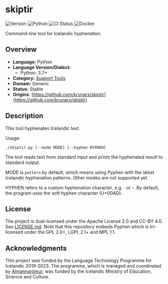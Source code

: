 # skiptir

![Version](https://img.shields.io/badge/Version-1.0-darkviolet)
![Python](https://img.shields.io/badge/Python-3.7+-blue?logo=python&logoColor=white)
![CI Status](https://img.shields.io/badge/CI-[unavailable]-red)
![Docker](https://img.shields.io/badge/Docker-[unavailable]-red)

Command-line tool for Icelandic hyphenation.

## Overview
- **Language:** Python
- **Language Version/Dialect:** 
  - Python: 3.7+
- **Category:** [Support Tools](https://github.com/icelandic-lt/icelandic-lt/blob/main/doc/st.md)
- **Domain:** Generic
- **Status:** Stable
- **Origins:** [https://github.com/krunars/skiptir](https://github.com/krunars/skiptir)

## Description

This tool hyphenates Icelandic text.

Usage:

``` shell
./skiptir.py [--mode MODE] [--hyphen HYPHEN]
```

The tool reads text from standard input and prints the
hyphenated result to standard output.

MODE is `pattern` by default, which means using Pyphen
with the latest Icelandic hyphenation patterns.
Other modes are not supported yet.

HYPHEN refers to a custom hyphenation character, e.g. · or -.
By default, the program uses the soft hyphen character (U+00AD).

## License

The project is dual-licensed under the Apache License 2.0 and CC-BY 4.0. See
[LICENSE.md](./LICENSE.md). Note that this repository embeds Pyphen which is
tri-licensed under the GPL 2.0+, LGPL 2.1+ and MPL 1.1.

## Acknowledgments

This project was funded by the Language Technology Programme for Icelandic
2019-2023. The programme, which is managed and coordinated by
[Almannarómur](https://almannaromur.is/), was funded by the Icelandic Ministry
of Education, Science and Culture.
